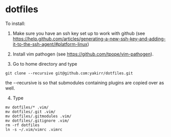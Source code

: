 # dotfiles
To install:

1. Make sure you have an ssh key set up to work with github (see https://help.github.com/articles/generating-a-new-ssh-key-and-adding-it-to-the-ssh-agent/#platform-linux)

2. Install vim pathogen (see https://github.com/tpope/vim-pathogen).

3. Go to home directory and type
```
git clone --recursive git@github.com:yakirr/dotfiles.git
```
the --recursive is so that submodules containing plugins are copied over as well.

4. Type
```
mv dotfiles/* .vim/
mv dotfiles/.git .vim/
mv dotfiles/.gitmodules .vim/
mv dotfiles/.gitignore .vim/
rm -rf dotfiles
ln -s ~/.vim/vimrc .vimrc
```
